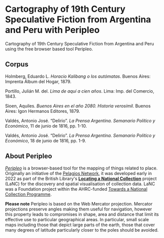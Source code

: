 
# Cartography of 19th Century Speculative Fiction from Argentina and Peru with Peripleo

Cartography of 19th Century Speculative Fiction from Argentina and Peru using the free browser based tool Peripleo. 

## Corpus



Holmberg, Eduardo L. *Horacio Kalibang o los autómatas*. Buenos Aires: Imprenta Álbum del Hogar, 1879.

Portillo, Julián M. del. *Lima de aquí a cien años*. Lima: Imp. del Comercio, 1843.

Sioen, Aquiles. *Buenos Aires en el año 2080. Historia verosímil*. Buenos Aires: Igon Hermanos Editores, 1879.

Valdés, Antonio José. “Delirio”. *La Prensa Argentina. Semanario Político y Económico*, 11 de junio de 1816, pp. 1-10.

Valdés, Antonio José. “Delirio”. *La Prensa Argentina. Semanario Político y Económico*, 18 de junio de 1816, pp. 1-9.

## About Peripleo

[*Peripleo*](https://github.com/britishlibrary/peripleo) is a browser-based tool for the mapping of things related to place. Originally an initiative of the [Pelagios Network](https://pelagios.org/), it was developed early in 2022 as part of the British Library's [**Locating a National Collection**](https://britishlibrary.github.io/locating-a-national-collection/) project (LaNC) for the discovery and spatial visualisation of collection data. LaNC was a Foundation project within the AHRC-funded [Towards a National Collection Programme](https://www.nationalcollection.org.uk/).



**Please note** Peripleo is based on the Web Mercator projection. Mercator projections preserve angles making them useful for navigation, however this property leads to compromises in shape, area and distance that limit its effective use to particular geographical areas. In particular, small scale maps including those that depict large parts of the earth, those that cover many degrees of latitude particularly closer to the poles should be avoided.
